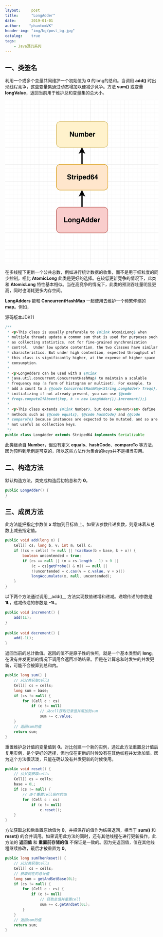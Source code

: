 ```yaml
---
layout:     post
title:      "LongAdder"
date:       2019-01-01
author:    "phantomVK"
header-img: "img/bg/post_bg.jpg"
catalog:    true
tags:
    - Java源码系列
---
```


## 一、类签名

利用一个或多个变量共同维护一个初始值为 __0__ 的long的总和。当调用 __add()__ 时出现线程竞争，这些变量集通过动态增加以便减少竞争。方法 __sum()__ 或变量 __longValue__，返回当前用于维护总和变量集的总大小。

![LongAdder_UML](/img/java/LongAdder_UML.png)

在多线程下更新一个公共总数，例如进行统计数据的收集，而不是用于细粒度的同步控制，相比 __AtomicLong__ 此类是更好的选择。在较低更新竞争的情况下，此类和 __AtomicLong__ 特性基本相似。当在高竞争的情况下，此类的预测吞吐量明显更高，同时也消耗更多内存空间。

__LongAdders__ 能和 __ConcurrentHashMap__ 一起使用去维护一个频繁伸缩的 __map__。例如，

源码版本JDK11

```java
/**
 * <p>This class is usually preferable to {@link AtomicLong} when
 * multiple threads update a common sum that is used for purposes such
 * as collecting statistics, not for fine-grained synchronization
 * control.  Under low update contention, the two classes have similar
 * characteristics. But under high contention, expected throughput of
 * this class is significantly higher, at the expense of higher space
 * consumption.
 *
 * <p>LongAdders can be used with a {@link
 * java.util.concurrent.ConcurrentHashMap} to maintain a scalable
 * frequency map (a form of histogram or multiset). For example, to
 * add a count to a {@code ConcurrentHashMap<String,LongAdder> freqs},
 * initializing if not already present, you can use {@code
 * freqs.computeIfAbsent(key, k -> new LongAdder()).increment();}
 *
 * <p>This class extends {@link Number}, but does <em>not</em> define
 * methods such as {@code equals}, {@code hashCode} and {@code
 * compareTo} because instances are expected to be mutated, and so are
 * not useful as collection keys.
 */
public class LongAdder extends Striped64 implements Serializable
```

此类继承自 __Number__，但没有定义 __equals__、__hashCode__、__compareTo__ 等方法，因为预料到示例是可变的，所以这些方法作为集合的keys并不是相当实用。

## 二、构造方法

默认构造方法，类完成构造后初始总和为 __0__。

```java
public LongAdder() {
}
```

## 三、成员方法

此方法能把指定参数值 __x__ 增加到目标值上。如果该参数传递负数，则意味着从总数上减去指定值。

```java
public void add(long x) {
    Cell[] cs; long b, v; int m; Cell c;
    if ((cs = cells) != null || !casBase(b = base, b + x)) {
        boolean uncontended = true;
        if (cs == null || (m = cs.length - 1) < 0 ||
            (c = cs[getProbe() & m]) == null ||
            !(uncontended = c.cas(v = c.value, v + x)))
            longAccumulate(x, null, uncontended);
    }
}
```

以下两个方法通过调用__add()__ 方法实现数值递增和递减。递增传递的参数是 __1L__，递减传递的参数是 __-1L__。

```java
public void increment() {
    add(1L);
}

public void decrement() {
    add(-1L);
}
```

返回当前的总计数值。返回的值不是原子性的快照，就是一个基本类型的 __long__。在没有并发更新的情况下调用会返回准确结果。但是在计算总和时发生的并发更新，可能不会被算到总和内。

```java
public long sum() {
    // 从父类获取cells
    Cell[] cs = cells;
    long sum = base;
    if (cs != null) {
        for (Cell c : cs)
            if (c != null)
                // 从cell获取记录值并累加到sum
                sum += c.value;
    }
    // 返回sum的值
    return sum;
}
```

重置维护总计值的变量值到 __0__。对比创建一个新的实例，通过此方法重置总计值后复用实例，是个更好的选择，但也仅在更新的时候没有在其他线程并发添加值。因为这个方法很活泼，只能在确认没有并发更新的时候使用。 

```java
public void reset() {
    // 从父类获取cells
    Cell[] cs = cells;
    base = 0L;
    if (cs != null) {
        // 逐个重置cell保存的值
        for (Cell c : cs)
            if (c != null)
                c.reset();
    }
}
```

方法获取总和后重置原始值为 __0__，并把保存的值作为结果返回，相当于 __sum()__ 和 __reset()__ 的合并调用。如果调用此方法的同时，还有其他线程在进行更新操作，此方法的 __返回值__ 和 __重置前存储的值__ 不保证是一致的。因为先返回值，值在其他线程继续修改，最后才被重置为 __0__。

```java
public long sumThenReset() {
    // 从父类获取cells
    Cell[] cs = cells;
    // 获取现在的总计值
    long sum = getAndSetBase(0L);
    if (cs != null) {
        for (Cell c : cs) {
            if (c != null)
                // 获取总值并重置cell
                sum += c.getAndSet(0L);
        }
    }
    // 返回sum的值
    return sum;
}
```

